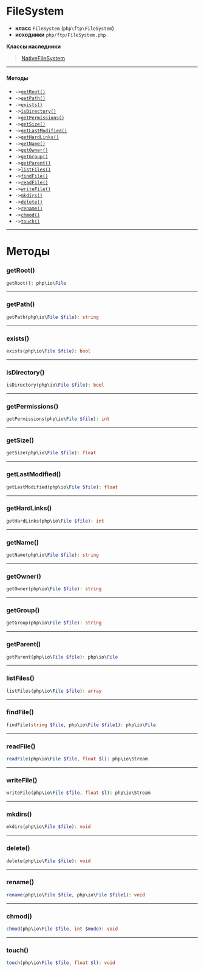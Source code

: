 # FileSystem

- **класс** `FileSystem` (`php\ftp\FileSystem`)
- **исходники** `php/ftp/FileSystem.php`

**Классы наследники**

> [NativeFileSystem](https://github.com/jphp-group/jphp-ftpserver-ext/blob/master/api-docs/classes/php/ftp/NativeFileSystem.ru.md)

---

#### Методы

- `->`[`getRoot()`](#method-getroot)
- `->`[`getPath()`](#method-getpath)
- `->`[`exists()`](#method-exists)
- `->`[`isDirectory()`](#method-isdirectory)
- `->`[`getPermissions()`](#method-getpermissions)
- `->`[`getSize()`](#method-getsize)
- `->`[`getLastModified()`](#method-getlastmodified)
- `->`[`getHardLinks()`](#method-gethardlinks)
- `->`[`getName()`](#method-getname)
- `->`[`getOwner()`](#method-getowner)
- `->`[`getGroup()`](#method-getgroup)
- `->`[`getParent()`](#method-getparent)
- `->`[`listFiles()`](#method-listfiles)
- `->`[`findFile()`](#method-findfile)
- `->`[`readFile()`](#method-readfile)
- `->`[`writeFile()`](#method-writefile)
- `->`[`mkdirs()`](#method-mkdirs)
- `->`[`delete()`](#method-delete)
- `->`[`rename()`](#method-rename)
- `->`[`chmod()`](#method-chmod)
- `->`[`touch()`](#method-touch)

---
# Методы

<a name="method-getroot"></a>

### getRoot()
```php
getRoot(): php\io\File
```

---

<a name="method-getpath"></a>

### getPath()
```php
getPath(php\io\File $file): string
```

---

<a name="method-exists"></a>

### exists()
```php
exists(php\io\File $file): bool
```

---

<a name="method-isdirectory"></a>

### isDirectory()
```php
isDirectory(php\io\File $file): bool
```

---

<a name="method-getpermissions"></a>

### getPermissions()
```php
getPermissions(php\io\File $file): int
```

---

<a name="method-getsize"></a>

### getSize()
```php
getSize(php\io\File $file): float
```

---

<a name="method-getlastmodified"></a>

### getLastModified()
```php
getLastModified(php\io\File $file): float
```

---

<a name="method-gethardlinks"></a>

### getHardLinks()
```php
getHardLinks(php\io\File $file): int
```

---

<a name="method-getname"></a>

### getName()
```php
getName(php\io\File $file): string
```

---

<a name="method-getowner"></a>

### getOwner()
```php
getOwner(php\io\File $file): string
```

---

<a name="method-getgroup"></a>

### getGroup()
```php
getGroup(php\io\File $file): string
```

---

<a name="method-getparent"></a>

### getParent()
```php
getParent(php\io\File $file): php\io\File
```

---

<a name="method-listfiles"></a>

### listFiles()
```php
listFiles(php\io\File $file): array
```

---

<a name="method-findfile"></a>

### findFile()
```php
findFile(string $file, php\io\File $file1): php\io\File
```

---

<a name="method-readfile"></a>

### readFile()
```php
readFile(php\io\File $file, float $l): php\io\Stream
```

---

<a name="method-writefile"></a>

### writeFile()
```php
writeFile(php\io\File $file, float $l): php\io\Stream
```

---

<a name="method-mkdirs"></a>

### mkdirs()
```php
mkdirs(php\io\File $file): void
```

---

<a name="method-delete"></a>

### delete()
```php
delete(php\io\File $file): void
```

---

<a name="method-rename"></a>

### rename()
```php
rename(php\io\File $file, php\io\File $file1): void
```

---

<a name="method-chmod"></a>

### chmod()
```php
chmod(php\io\File $file, int $mode): void
```

---

<a name="method-touch"></a>

### touch()
```php
touch(php\io\File $file, float $l): void
```